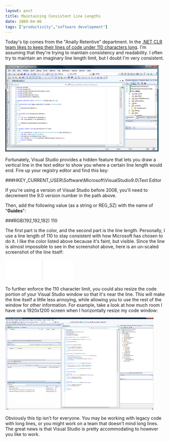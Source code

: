 ```yaml
---
layout: post
title: Maintaining Consistent Line Lengths
date: 2009-04-06
tags: ["productivity","software development"]
---
```


Today's tip comes from the "Anally Retentive" department. In the [.NET CLR team likes to keep their lines of code under 110 characters long](http://blogs.msdn.com/shawnfa/archive/2006/07/07/659281.aspx). I'm assuming that they're trying to maintain consistency and readability. I often try to maintain an imaginary line length limit, but I doubt I'm very consistent.

![Vertical line in Visual Studio](image.png "Vertical line in Visual Studio") 

Fortunately, Visual Studio provides a hidden feature that lets you draw a vertical line in the text editor to show you where a certain line length would end. Fire up your registry editor and find this key:

###HKEY_CURRENT_USER\Software\Microsoft\VisualStudio9.0\Text Editor

If you're using a version of Visual Studio before 2008, you'll need to decrement the 9.0 version number in the path above.

Then, add the following value (as a string or REG_SZ) with the name of "**Guides**":

###RGB(192,192,192) 110

The first part is the color, and the second part is the line length. Personally, I use a line length of 110 to stay consistent with how Microsoft has chosen to do it. I like the color listed above because it's faint, but visible. Since the line is almost impossible to see in the screenshot above, here is an un-scaled screenshot of the line itself:

![Vertical Line](image1.png "Vertical Line") 

To further enforce the 110 character limit, you could also resize the code portion of your Visual Studio window so that it's near the line. This will make the line itself a little less annoying, while allowing you to use the rest of the window for other information. For example, take a look at how much room I have on a 1920x1200 screen when I horizontally resize my code window:

![Utilizing a large monitor in Visual Studio](image2.png "Utilizing a large monitor in Visual Studio")

Obviously this tip isn't for everyone. You may be working with legacy code with long lines, or you might work on a team that doesn't mind long lines. The great news is that Visual Studio is pretty accommodating to however you like to work.